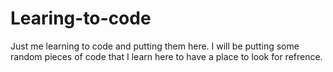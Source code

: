 # Learing-to-code
Just me learning to code and putting them here.
I will be putting some random pieces of code that I learn here to have a place to look for refrence.
